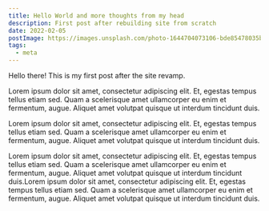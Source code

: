 ```yaml
---
title: Hello World and more thoughts from my head
description: First post after rebuilding site from scratch
date: 2022-02-05
postImage: https://images.unsplash.com/photo-1644704073106-bde85478035b
tags:
  - meta
---
```


Hello there! This is my first post after the site revamp.

Lorem ipsum dolor sit amet, consectetur adipiscing elit. Et, egestas tempus tellus etiam sed. Quam a scelerisque amet ullamcorper eu enim et fermentum, augue. Aliquet amet volutpat quisque ut interdum tincidunt duis.

Lorem ipsum dolor sit amet, consectetur adipiscing elit. Et, egestas tempus tellus etiam sed. Quam a scelerisque amet ullamcorper eu enim et fermentum, augue. Aliquet amet volutpat quisque ut interdum tincidunt duis.

Lorem ipsum dolor sit amet, consectetur adipiscing elit. Et, egestas tempus tellus etiam sed. Quam a scelerisque amet ullamcorper eu enim et fermentum, augue. Aliquet amet volutpat quisque ut interdum tincidunt duis.Lorem ipsum dolor sit amet, consectetur adipiscing elit. Et, egestas tempus tellus etiam sed. Quam a scelerisque amet ullamcorper eu enim et fermentum, augue. Aliquet amet volutpat quisque ut interdum tincidunt duis.
